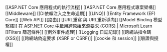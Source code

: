 
[[ASP.NET Core 應用程式的執行流程]]
[[ASP.NET Core 應用程式專案架構]]
[[Middleware]]
[[DI依賴注入之生命週期]]
[[LINQ]]
[[Entity Framework (EF) Core]]
[[Web API]]
[[路由]]
[[URL重寫 與 URL重新導向]]
[[Model Binding 模型繫結]]
[在 ASP.NET Core 中啟用跨原始來源要求 (CORS) | Microsoft Learn](https://learn.microsoft.com/zh-tw/aspnet/core/security/cors?view=aspnetcore-8.0)
[[Filters 篩選條件]]
[[例外事件處理]]
[[Logging 日誌記錄]]
[[跨網站指令碼(XSS)]]
[[跨網站偽造要求 (XSRF or CSRF)]]
[[cookie 和 session]]
[[驗證與授權]]

